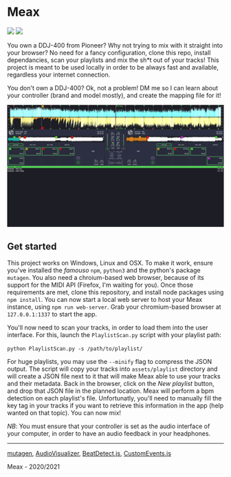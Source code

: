 # Meax

![](https://badgen.net/badge/version/0.0.1/blue) ![](https://badgen.net/badge/license/GPL-3.0/green)

You own a DDJ-400 from Pioneer? Why not trying to mix with it straight into your browser? No need for a fancy configuration, clone this repo, install dependancies, scan your playlists and mix the sh\*t out of your tracks! This project is meant to be used locally in order to be always fast and available, regardless your internet connection.

You don't own a DDJ-400? Ok, not a problem! DM me so I can learn about your controller (brand and model mostly), and create the mapping file for it!

<p>
  <img src="/assets/demo/Screenshot-2020-10-11.png" width="960" alt="screenshot" />
</p>

## Get started

This project works on Windows, Linux and OSX. To make it work, ensure you've installed  the *famouso* `npm`, `python3` and the python's package `mutagen`. You also need a chroium-based web browser, because of its support for the MIDI API (Firefox, I'm waiting for you). Once those requirements are met, clone this repository, and install node packages using `npm install`. You can now start a local web server to host your Meax instance, using `npm run web-server`. Grab your chromium-based browser at `127.0.0.1:1337` to start the app.

You'll now need to scan your tracks, in order to load them into the user interface. For this, launch the `PlaylistScan.py` script with your playlist path:

`python PlaylistScan.py -s /path/to/playlist/`

For huge playlists, you may use the `--minify` flag to compress the JSON output. The script will copy your tracks into `assets/playlist` directory and will create a JSON file next to it that will make Meax able to use your tracks and their metadata. Back in the browser, click on the *New playlist* button, and drop that JSON file in the planned location. Meax will perform a bpm detection on each playlist's file. Unfortunatly, you'll need to manually fill the key tag in your tracks if you want to retrieve this information in the app (help wanted on that topic). You can now mix!

*NB*: You must ensure that your controller is set as the audio interface of your computer, in order to have an audio feedback in your headphones.

---

[mutagen](https://github.com/quodlibet/mutagen), [AudioVisualizer](https://github.com/ArthurBeaulieu/AudioVisualizer), [BeatDetect.js](https://github.com/ArthurBeaulieu/BeatDetect.js), [CustomEvents.js](https://github.com/ArthurBeaulieu/CustomEvents.js)

Meax - 2020/2021
